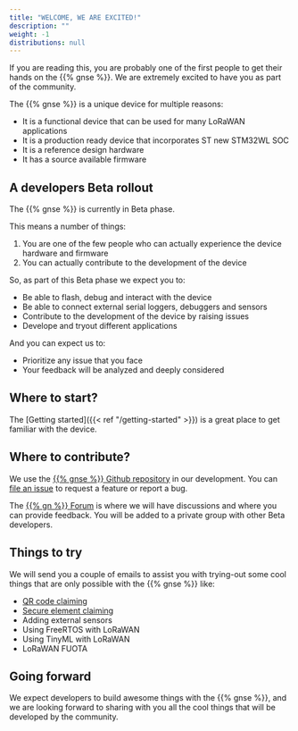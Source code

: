 ```yaml
---
title: "WELCOME, WE ARE EXCITED!"
description: ""
weight: -1
distributions: null
---
```


If you are reading this, you are probably one of the first people to get their hands on the {{% gnse %}}.
We are extremely excited to have you as part of the community.

<!--more-->

The {{% gnse %}} is a unique device for multiple reasons:
- It is a functional device that can be used for many LoRaWAN applications
- It is a production ready device that incorporates ST new STM32WL SOC
- It is a reference design hardware
- It has a source available firmware

## A developers Beta rollout

The {{% gnse %}} is currently in Beta phase.

This means a number of things:
1. You are one of the few people who can actually experience the device hardware and firmware
2. You can actually contribute to the development of the device

So, as part of this Beta phase we expect you to:
- Be able to flash, debug and interact with the device
- Be able to connect external serial loggers, debuggers and sensors
- Contribute to the development of the device by raising issues
- Develope and tryout different applications

And you can expect us to:
- Prioritize any issue that you face
- Your feedback will be analyzed and deeply considered

## Where to start?

The [Getting started]({{< ref "/getting-started" >}}) is a great place to get familiar with the device.

## Where to contribute?

We use the <a href="https://github.com/TheThingsIndustries/generic-node-se" target="_blank">{{% gnse %}} Github repository</a> in our development. You can <a href="https://github.com/TheThingsIndustries/generic-node-se/issues/new/choose" target="_blank">file an issue</a> to request a feature or report a bug.

The <a href="https://www.thethingsnetwork.org/forum/c/nodes/generic-node" target="_blank">{{% gn %}} Forum</a> is where we will have discussions and where you can provide feedback.
You will be added to a private group with other Beta developers.

## Things to try

We will send you a couple of emails to assist you with trying-out some cool things that are only possible with the {{% gnse %}} like:
- <a href="https://www.thethingsindustries.com/docs/devices/device-claiming/claim-devices/" target="_blank">QR code claiming</a>
- <a href="https://www.thethingsindustries.com/docs/devices/claim-atecc608a/" target="_blank">Secure element claiming </a>
- Adding external sensors
- Using FreeRTOS with LoRaWAN
- Using TinyML with LoRaWAN
- LoRaWAN FUOTA

## Going forward

We expect developers to build awesome things with the {{% gnse %}}, and we are looking forward to sharing with you all the cool things that will be developed by the community.
